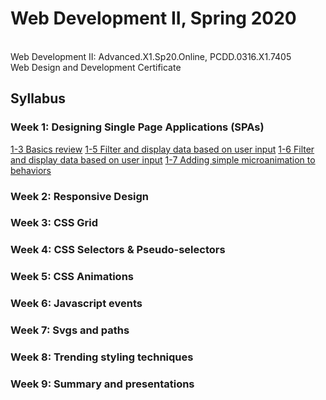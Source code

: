 # Web Development II, Spring 2020
<br>Web Development II: Advanced.X1.Sp20.Online, PCDD.0316.X1.7405
<br>Web Design and Development Certificate

## Syllabus
### Week 1: Designing Single Page Applications (SPAs)
[1-3 Basics review](https://3milychu.github.io/webdevII_sp20/week1/1-3.html)
[1-5 Filter and display data based on user input](https://3milychu.github.io/webdevII_sp20/week1/1-6.html)
[1-6 Filter and display data based on user input](https://3milychu.github.io/webdevII_sp20/week1/1-6.html)
[1-7 Adding simple microanimation to behaviors](https://3milychu.github.io/webdevII_sp20/week1/1-7.html)

### Week 2: Responsive Design
### Week 3: CSS Grid
### Week 4: CSS Selectors & Pseudo-selectors
### Week 5: CSS Animations
### Week 6: Javascript events
### Week 7: Svgs and paths
### Week 8: Trending styling techniques
### Week 9: Summary and presentations
